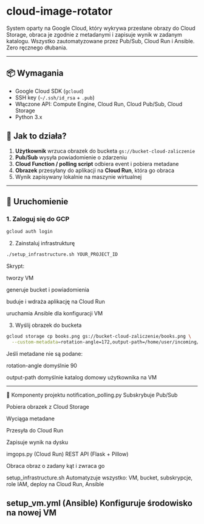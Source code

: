 # cloud-image-rotator

System oparty na Google Cloud, który wykrywa przesłane obrazy do Cloud Storage, obraca je zgodnie z metadanymi i zapisuje wynik w zadanym katalogu. Wszystko zautomatyzowane przez Pub/Sub, Cloud Run i Ansible. Zero ręcznego dłubania.

---

## 📦 Wymagania

- Google Cloud SDK (`gcloud`)
- SSH key (`~/.ssh/id_rsa` + `.pub`)
- Włączone API: Compute Engine, Cloud Run, Cloud Pub/Sub, Cloud Storage
- Python 3.x

## 🧠 Jak to działa?

1. **Użytkownik** wrzuca obrazek do bucketa `gs://bucket-cloud-zaliczenie`
2. **Pub/Sub** wysyła powiadomienie o zdarzeniu
3. **Cloud Function / polling script** odbiera event i pobiera metadane
4. **Obrazek** przesyłany do aplikacji na **Cloud Run**, która go obraca
5. Wynik zapisywany lokalnie na maszynie wirtualnej

---

## 🚀 Uruchomienie

### 1. Zaloguj się do GCP
```bash
gcloud auth login
```
2. Zainstaluj infrastrukturę
```bash
./setup_infrastructure.sh YOUR_PROJECT_ID
```
Skrypt:

tworzy VM

generuje bucket i powiadomienia

buduje i wdraża aplikację na Cloud Run

uruchamia Ansible dla konfiguracji VM

3. Wyślij obrazek do bucketa
```bash
gcloud storage cp books.png gs://bucket-cloud-zaliczenie/books.png \
  --custom-metadata=rotation-angle=172,output-path=/home/user/incoming/
```
Jeśli metadane nie są podane:

rotation-angle domyślnie 90

output-path domyślnie katalog domowy użytkownika na VM

---
🐍 Komponenty projektu
notification_polling.py
Subskrybuje Pub/Sub

Pobiera obrazek z Cloud Storage

Wyciąga metadane

Przesyła do Cloud Run

Zapisuje wynik na dysku

imgops.py (Cloud Run)
REST API (Flask + Pillow)

Obraca obraz o zadany kąt i zwraca go

setup_infrastructure.sh
Automatyzuje wszystko: VM, bucket, subskrypcje, role IAM, deploy na Cloud Run, Ansible

setup_vm.yml (Ansible)
Konfiguruje środowisko na nowej VM
---
